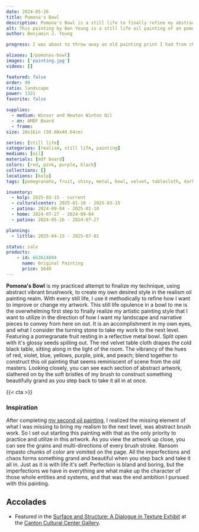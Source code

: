 ```yaml
---
date: 2024-05-26
title: Pomona's Bowl
description: Pomona's Bowl is a still life to finally refine my abstract brushwork and realism in to the oil painting form.
alt: This painting by Ben Young is a still life oil painting of an pomegranate fruit sitting in a metal bowl atop a velvet clothed table.
author: Benjamin J. Young

progress: I was about to throw away an old painting print I had from childhood, that was on MDF board. Instead of being wasteful, I decided to repurpose it. I sanded off the old artwork and protective film, resealed it, and then loosely applied multiple thick applications of gesso. You can see some of those gesso brush strokes through the layers of oil paint still. After the MDF board was prepped, I sketched the under painting to layout guidelines. Then I used  Winsor and Newton oil paint to paint, with only Linseed oil as an medium additive. No solvents were used at all, both to protect my health and to not have any waste environmental impact. Only one layer of paint was used, as I worked directly on the gesso working my way from the top left down to the bottom right. In some areas, I make corrections, after the entire painting is filled in. This way I can intensely focus on the makeup of each tiny element on the colors and values, isolating it from the rest of the painting or gesso trying to bias my judgement. This became my longest time consuming artwork, as of yet.

aliases: [/pomonas-bowl]
images: ['painting.jpg']
videos: []

featured: false
order: 99
ratio: landscape
power: 1321
favorite: false

supplies:
  - medium: Winsor and Newton Winton Oil
  - on: AMDF Board
  - frame: 
size: 20x16in (50.80x40.64cm)

series: [still life]
categories: [realism, still life, painting]
mediums: [oil]
materials: [mdf board]
colors: [red, pink, purple, black]
collections: []
locations: [kolp]
tags: [pomegranate, fruit, shiny, metal, bowl, velvet, tablecloth, dark, indoors, table, warm]

inventory:
  - kolp: 2025-03-15 - current
  - culturalcenter: 2025-01-10 - 2025-03-15
  - patina: 2024-09-04 - 2025-01-10
  - home: 2024-07-27 - 2024-09-04
  - patina: 2024-05-26 - 2024-07-27

planning:
  - little: 2025-04-15 - 2025-07-01

status: sale
products:
    - id: 663614894
      name: Original Painting
      price: $640
---
```


**Pomona's Bowl** is my practiced attempt to finalize my technique, using abstract vibrant brushwork, to create my own desired style in the realism oil painting realm. With every still life, I use it methodically to refine how I want to improve or change my artwork. This still life opulence in a bowl to me is the overwhelming first step to finally realize my artistic painting style that I want to utilize in the direction of how I want my landscape and narrative pieces to convey from here on out. It is an accomplishment in my own eyes, and what I consider the turning stone to take my work to the next level. Featuring a pomegranate fruit resting in a reflective metal bowl. Split open with it's glossy seeds spilling out. The red velvet table cloth drapes the cold black table, sitting along in the light of the room. The vibrancy of the hues of red, violet, blue, yellows, purple, pink, and peach; blend together to construct this oil painting that seems reminiscent of scene from the old masters. Looking closely, you can see each section of abstract artwork, slathered on by the soft bristles of my brush to construct something beautifully grand as you step back to take it all in at once.

<!--more-->

{{< cta >}}

### Inspiration ###

After completing [my second oil painting](/artwork/massillon-helmet), I realized the missing element of what I was missing to bring my realism to the next level, was abstract brush work. So I set out starting this painting with that as the only priority to practice and utilize in this artwork. As you view the artwork up close, you can see the grains and multi-directions of every brush stroke. Ransom impasto chunks of color are vomited on the page. All the imperfections and chaos forms something grand and beautiful when you step back and take it all in. Just as it is with life it's self. Perfection is bland and boring, but the imperfections we have in everything are what make up the character of those whole entities and systems, and that was the end ambition I pursued with this painting.

## Accolades ##

* Featured in the [Surface and Structure: A Dialogue in Texture Exhibit](https://artsinstark.com/surface-and-structure-a-dialogue-in-texture-opens-january-16-at-the-cultural-center-gallery/?fbclid=IwY2xjawHs4upleHRuA2FlbQIxMAABHVuxYcp1388QiP1wHwfzSl_zD5yaXzqCEaEzwQRiffFD4fi50l4KhCRbIQ_aem_y6Loqj6coj59e3x-HEd1yg) at the [Canton Cultural Center Gallery](https://culturalcenterforthearts.com).